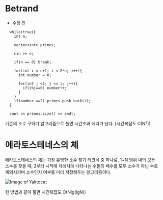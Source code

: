 # Betrand

* 수정 전

```
  while(true){
    int n;
    
    vector<int> primes;
    
    cin >> n;
    
    if(n == 0) break;
    
    for(int i = n+1; i < 2*n; i++){
      int number = 0;
      
      for(int j =1; j <= i; j++){
        if(i%j==0) number++;
      }
    }
    if(number ==2) primes.push_back(i);
  }
  
  cout << primes.size() << endl;
```


기존의 소수 구하기 알고리즘으로 풀면 시간초과 에러가 난다. (시간복잡도 O(N²))


# 에라토스테네스의 체

에라토스테네스의 체는 가장 유명한 소수 찾기 테크닉 중 하나로, 1~N 범위 내의 모든 소수를 찾을 때, 2부터 시작해 차례차례 나타나는 수들의 배수를 모두 소수가 아닌 수로 제외시키며 소수인지 여부를 미리 저장해두는 알고리즘이다.

![Image of Yaktocat](https://upload.wikimedia.org/wikipedia/commons/b/b9/Sieve_of_Eratosthenes_animation.gif)


현 방법과 같이 풀면 시간복잡도 O(Nlg(lgN))
